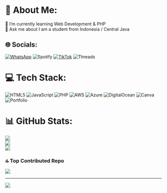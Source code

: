 # 💫 About Me:
🌱 I’m currently learning Web Development & PHP<br>💬 Ask me about I am a student from Indonesia / Central Java


## 🌐 Socials:
[![WhatsApp](https://img.shields.io/badge/WhatsApp-25D366?style=for-the-badge&logo=whatsapp&logoColor=white)](https://wa.me/6285742489245) ![Spotify](https://img.shields.io/badge/Spotify-1ED760?style=for-the-badge&logo=spotify&logoColor=white) [![TikTok](https://img.shields.io/badge/TikTok-%23000000.svg?style=for-the-badge&logo=TikTok&logoColor=white)](https://tiktok.com/@tangzaja) ![Threads](https://img.shields.io/badge/Threads-000000?style=for-the-badge&logo=Threads&logoColor=white)

# 💻 Tech Stack:
![HTML5](https://img.shields.io/badge/html5-%23E34F26.svg?style=flat-square&logo=html5&logoColor=white) ![JavaScript](https://img.shields.io/badge/javascript-%23323330.svg?style=flat-square&logo=javascript&logoColor=%23F7DF1E) ![PHP](https://img.shields.io/badge/php-%23777BB4.svg?style=flat-square&logo=php&logoColor=white) ![AWS](https://img.shields.io/badge/AWS-%23FF9900.svg?style=flat-square&logo=amazon-aws&logoColor=white) ![Azure](https://img.shields.io/badge/azure-%230072C6.svg?style=flat-square&logo=azure-devops&logoColor=white) ![DigitalOcean](https://img.shields.io/badge/DigitalOcean-%230167ff.svg?style=flat-square&logo=digitalOcean&logoColor=white) ![Canva](https://img.shields.io/badge/Canva-%2300C4CC.svg?style=flat-square&logo=Canva&logoColor=white) ![Portfolio](https://img.shields.io/badge/Portfolio-%23000000.svg?style=flat-square&logo=firefox&logoColor=#FF7139)
# 📊 GitHub Stats:
![](https://github-readme-stats.vercel.app/api?username=ItzHengkerAjlh&theme=dark&hide_border=true&include_all_commits=false&count_private=false)<br/>
![](https://github-readme-streak-stats.herokuapp.com/?user=ItzHengkerAjlh&theme=dark&hide_border=true)<br/>
![](https://github-readme-stats.vercel.app/api/top-langs/?username=ItzHengkerAjlh&theme=dark&hide_border=true&include_all_commits=false&count_private=false&layout=compact)

### 🔝 Top Contributed Repo
![](https://github-contributor-stats.vercel.app/api?username=ItzHengkerAjlh&limit=5&theme=dark&combine_all_yearly_contributions=true)

---
[![](https://visitcount.itsvg.in/api?id=ItzHengkerAjlh&icon=9&color=12)](https://visitcount.itsvg.in)

<!-- Proudly created with GPRM ( https://gprm.itsvg.in ) -->
